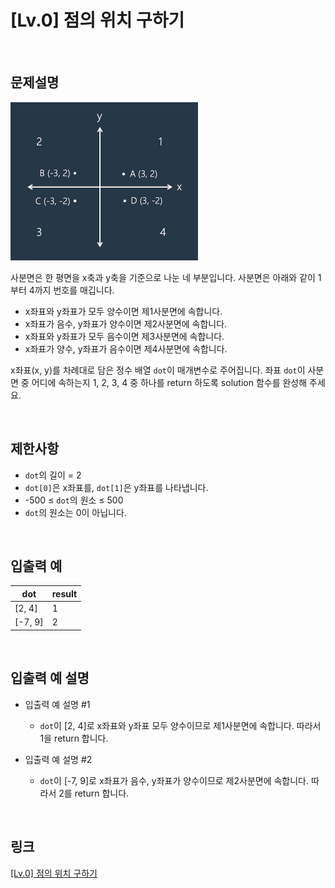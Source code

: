 # [Lv.0] 점의 위치 구하기

<br>

## 문제설명
<img src="image/1.png" width="300" /><br>

사분면은 한 평면을 x축과 y축을 기준으로 나눈 네 부분입니다. 사분면은 아래와 같이 1부터 4까지 번호를 매깁니다.

- x좌표와 y좌표가 모두 양수이면 제1사분면에 속합니다.
- x좌표가 음수, y좌표가 양수이면 제2사분면에 속합니다.
- x좌표와 y좌표가 모두 음수이면 제3사분면에 속합니다.
- x좌표가 양수, y좌표가 음수이면 제4사분면에 속합니다.

x좌표(x, y)를 차례대로 담은 정수 배열 `dot`이 매개변수로 주어집니다. 좌표 `dot`이 사분면 중 어디에 속하는지 1, 2, 3, 4 중 하나를 return 하도록 solution 함수를 완성해 주세요.

<br>

## 제한사항
- `dot`의 길이 = 2
- `dot[0]`은 x좌표를, `dot[1]`은 y좌표를 나타냅니다.
- -500 ≤ `dot`의 원소 ≤ 500
- `dot`의 원소는 0이 아닙니다.

<br>

## 입출력 예
| dot | result |
|---|---|
| [2, 4] | 1 |
| [-7, 9] | 2 |

<br>

## 입출력 예 설명
- 입출력 예 설명 #1
    - `dot`이 [2, 4]로 x좌표와 y좌표 모두 양수이므로 제1사분면에 속합니다. 따라서 1을 return 합니다.

- 입출력 예 설명 #2
    - `dot`이 [-7, 9]로 x좌표가 음수, y좌표가 양수이므로 제2사분면에 속합니다. 따라서 2를 return 합니다.

<br>

## 링크
[[Lv.0] 점의 위치 구하기](https://school.programmers.co.kr/learn/courses/30/lessons/120841)
